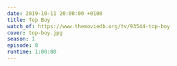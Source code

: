 ```yaml
---
date: 2019-10-11 20:00:00 +0100
title: Top Boy
watch_of: https://www.themoviedb.org/tv/93544-top-boy
cover: top-boy.jpg
season: 1
episode: 8
runtime: 1:00:00
---
```

